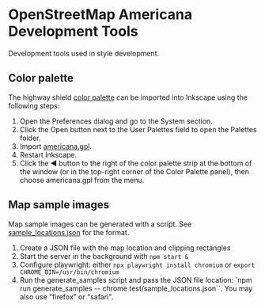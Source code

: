 # OpenStreetMap Americana Development Tools

Development tools used in style development.

## Color palette

The highway shield [color palette](americana.gpl) can be imported into Inkscape using the following steps:

1. Open the Preferences dialog and go to the System section.
2. Click the Open button next to the User Palettes field to open the Palettes folder.
3. Import [americana.gpl](americana.gpl).
4. Restart Inkscape.
5. Click the ◀ button to the right of the color palette strip at the bottom of the window (or in the top-right corner of the Color Palette panel), then choose americana.gpl from the menu.

## Map sample images

Map sample images can be generated with a script. See [sample_locations.json](test/sample_locations.json) for the format.

1. Create a JSON file with the map location and clipping rectangles
2. Start the server in the background with `npm start &`
3. Configure playwright: either `npx playwright install chromium` or `export CHROME_BIN=/usr/bin/chromium`
4. Run the generate_samples script and pass the JSON file location: `npm run generate_samples -- chrome test/sample_locations.json``. You may also use "firefox" or "safari".
